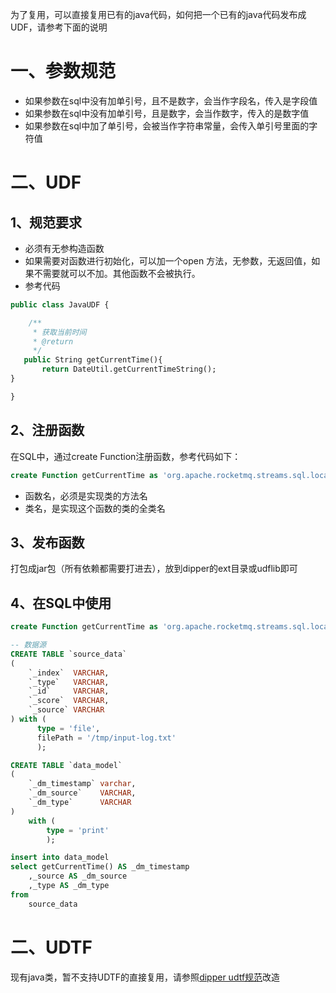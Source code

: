 为了复用，可以直接复用已有的java代码，如何把一个已有的java代码发布成UDF，请参考下面的说明

# 一、参数规范

- 如果参数在sql中没有加单引号，且不是数字，会当作字段名，传入是字段值
- 如果参数在sql中没有加单引号，且是数字，会当作数字，传入的是数字值
- 如果参数在sql中加了单引号，会被当作字符串常量，会传入单引号里面的字符值

# 二、UDF

## 1、规范要求

- 必须有无参构造函数
- 如果需要对函数进行初始化，可以加一个open 方法，无参数，无返回值，如果不需要就可以不加。其他函数不会被执行。
- 参考代码

```sql
public class JavaUDF {

    /**
     * 获取当前时间
     * @return
     */
   public String getCurrentTime(){
       return DateUtil.getCurrentTimeString();
}

}

```

## 2、注册函数

在SQL中，通过create Function注册函数，参考代码如下：

```sql
create Function getCurrentTime as 'org.apache.rocketmq.streams.sql.local.runner.UDFTest'
```

- 函数名，必须是实现类的方法名
- 类名，是实现这个函数的类的全类名

## 3、发布函数

打包成jar包（所有依赖都需要打进去），放到dipper的ext目录或udflib即可

## 4、在SQL中使用

```sql
create Function getCurrentTime as 'org.apache.rocketmq.streams.sql.local.runner.UDFTest'

-- 数据源
CREATE TABLE `source_data`
(
    `_index`  VARCHAR,
    `_type`   VARCHAR,
    `_id`     VARCHAR,
    `_score`  VARCHAR,
    `_source` VARCHAR
) with (
      type = 'file',
      filePath = '/tmp/input-log.txt'
      );

CREATE TABLE `data_model`
(
    `_dm_timestamp` varchar,
    `_dm_source`    VARCHAR,
    `_dm_type`      VARCHAR
)
    with (
        type = 'print'
        );

insert into data_model
select getCurrentTime() AS _dm_timestamp
    ,_source AS _dm_source
    ,_type AS _dm_type
from
    source_data

```

 

# 二、UDTF

现有java类，暂不支持UDTF的直接复用，请参照[dipper udtf规范](https://yuque.antfin-inc.com/chris.yxd/ye786c/kk0475)改造

